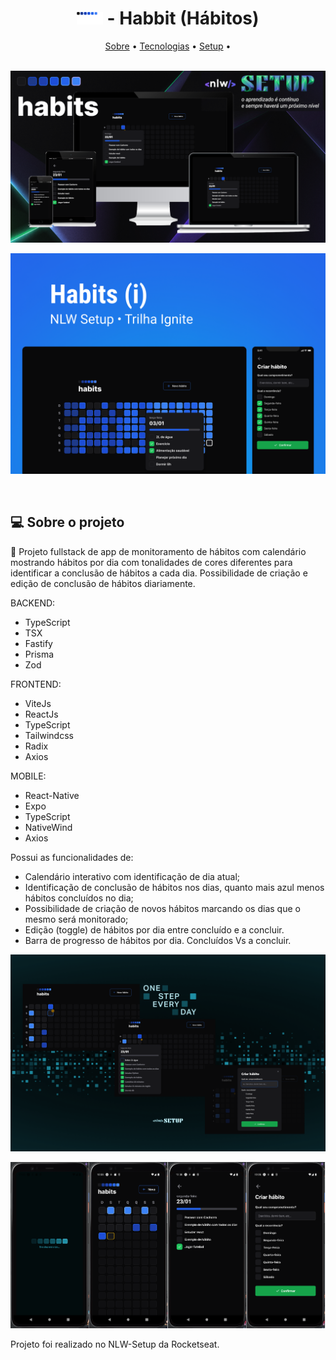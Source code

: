 <h1 align="center"> 
<img src="./files/logo.svg" height=20 alt="logo ignite lab">
	 - Habbit (Hábitos)
</h1>

<p align="center">
 <a href="#-sobre-o-projeto">Sobre</a> •
 <a href="#-tecnologias">Tecnologias</a> •
 <a href="#-instalação">Setup</a> •
</p>

&nbsp;
![Capa](https://github.com/LivioAlvarenga/Nlw-Setup/blob/master/files/Monitor_laptop_Tablet_Celular-Fundos_limpos.png?raw=true#vitrinedev)

![Capa](https://github.com/LivioAlvarenga/Nlw-Setup/blob/master/files/cover.png?raw=true)

&nbsp;
<a id="-sobre-o-projeto"></a>

## 💻 Sobre o projeto

🚀 Projeto fullstack de app de monitoramento de hábitos com calendário mostrando hábitos por dia com tonalidades de cores diferentes para identificar a conclusão de hábitos a cada dia. Possibilidade de criação e edição de conclusão de hábitos diariamente.

BACKEND:

- TypeScript
- TSX
- Fastify
- Prisma
- Zod

FRONTEND:

- ViteJs
- ReactJs
- TypeScript
- Tailwindcss
- Radix
- Axios

MOBILE:

- React-Native
- Expo
- TypeScript
- NativeWind
- Axios

Possui as funcionalidades de:

- Calendário interativo com identificação de dia atual;
- Identificação de conclusão de hábitos nos dias, quanto mais azul menos hábitos concluídos no dia;
- Possibilidade de criação de novos hábitos marcando os dias que o mesmo será monitorado;
- Edição (toggle) de hábitos por dia entre concluído e a concluir.
- Barra de progresso de hábitos por dia. Concluídos Vs a concluir.

![Imagens-Web](https://github.com/LivioAlvarenga/Nlw-Setup/blob/master/files/Imagens-Web.png?raw=true)

![Imagens-Mobile](https://github.com/LivioAlvarenga/Nlw-Setup/blob/master/files/Imagens-Mobile.png?raw=true)

Projeto foi realizado no NLW-Setup da Rocketseat.
